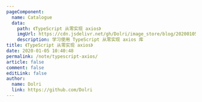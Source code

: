 ```yaml
---
pageComponent:
  name: Catalogue
  data:
    path: 《TypeScript 从零实现 axios》
    imgUrl: https://cdn.jsdelivr.net/gh/Dolri/image_store/blog/20200105104632.png
    description: 学习使用 TypeScript 从零实现 axios 库
title: 《TypeScript 从零实现 axios》
date: 2020-01-05 10:40:48
permalink: /note/typescript-axios/
article: false
comment: false
editLink: false
author:
  name: Dolri
  link: https://github.com/Dolri
---
```

